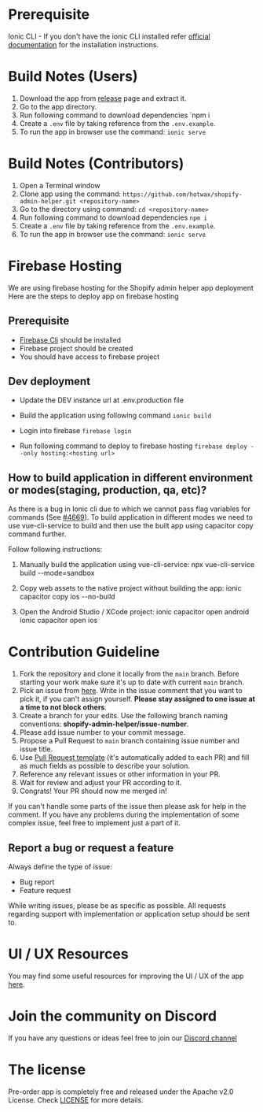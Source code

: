 # Prerequisite
Ionic CLI - If you don't have the ionic CLI installed refer [official documentation](https://ionicframework.com/docs/intro/cli) for the installation instructions.

# Build Notes (Users)

1. Download the app from [release](https://github.com/hotwax/shopify-admin-helper/releases) page and extract it.
2. Go to the app directory.
3. Run following command to download dependencies 
`npm i
4. Create a `.env` file by taking reference from the `.env.example`.
5. To run the app in browser use the command: `ionic serve`

# Build Notes (Contributors)

1. Open a Terminal window
2. Clone app using the command: `https://github.com/hotwax/shopify-admin-helper.git <repository-name>`
3. Go to the <repository-name> directory using command: `cd <repository-name>`
4. Run following command to download dependencies
`npm i`
5. Create a `.env` file by taking reference from the `.env.example`.
6. To run the app in browser use the command: `ionic serve`

# Firebase Hosting

We are using firebase hosting for the Shopify admin helper app deployment
Here are the steps to deploy app on firebase hosting

## Prerequisite

- [Firebase Cli](https://firebase.google.com/docs/cli) should be installed
- Firebase project should be created
- You should have access to firebase project

## Dev deployment

- Update the DEV instance url at .env.production file

- Build the application using following command
`ionic build`

- Login into firebase
`firebase login`

- Run following command to deploy to firebase hosting
`firebase deploy --only hosting:<hosting url>`

## How to build application in different environment or modes(staging, production, qa, etc)?

As there is a bug in Ionic cli due to which we cannot pass flag variables for commands (See [#4669](https://github.com/ionic-team/ionic-cli/issues/4642)). To build application in different modes we need to use vue-cli-service to build and then use the built app using capacitor copy command further.

Follow following instructions:

1. Manually build the application using vue-cli-service:
npx vue-cli-service build --mode=sandbox

2. Copy web assets to the native project without building the app:
ionic capacitor copy ios --no-build

3. Open the Android Studio / XCode project:
ionic capacitor open android 
ionic capacitor open ios

# Contribution Guideline

1. Fork the repository and clone it locally from the `main` branch. Before starting your work make sure it's up to date with current `main` branch.
2. Pick an issue from [here](https://github.com/hotwax/shopify-admin-helper/issues). Write in the issue comment that you want to pick it, if you can't assign yourself. **Please stay assigned to one issue at a time to not block others**.
3. Create a branch for your edits. Use the following branch naming conventions: **shopify-admin-helper/issue-number**.
4. Please add issue number to your commit message.
5. Propose a Pull Request to `main` branch containing issue number and issue title.
6. Use [Pull Request template](https://github.com/hotwax/preorder/blob/main/.github/PULL_REQUEST_TEMPLATE.md) (it's automatically added to each PR) and fill as much fields as possible to describe your solution.
7. Reference any relevant issues or other information in your PR.
8. Wait for review and adjust your PR according to it.
9. Congrats! Your PR should now me merged in!

If you can't handle some parts of the issue then please ask for help in the comment. If you have any problems during the implementation of some complex issue, feel free to implement just a part of it.

## Report a bug or request a feature

Always define the type of issue:
* Bug report
* Feature request

While writing issues, please be as specific as possible. All requests regarding support with implementation or application setup should be sent to.
# UI / UX Resources
You may find some useful resources for improving the UI / UX of the app <a href="https://www.figma.com/file/bVPRRw282CqGKMdbz7dciH/HC-Ionic-design-system?node-id=15226%3A38906" target="_blank">here</a>.

# Join the community on Discord
If you have any questions or ideas feel free to join our <a href="https://discord.gg/SwpJnpdyg3" target="_blank">Discord channel</a>
# The license

Pre-order app is completely free and released under the Apache v2.0 License. Check <a href="https://github.com/hotwax/shopify-admin-helper/blob/main/LICENSE" target="_blank">LICENSE</a> for more details.


